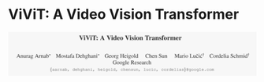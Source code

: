 # ViViT: A Video Vision Transformer

<img src="2021_ICCV_ViViT.assets/image-20240305113111039.png" alt="image-20240305113111039" style="zoom:67%;" />